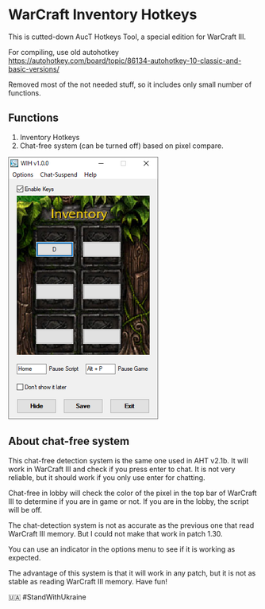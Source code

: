 # WarCraft Inventory Hotkeys

This is cutted-down AucT Hotkeys Tool, a special edition for WarCraft III.

For compiling, use old autohotkey <https://autohotkey.com/board/topic/86134-autohotkey-10-classic-and-basic-versions/>

Removed most of the not needed stuff, so it includes only small number of functions.

## Functions

1. Inventory Hotkeys
2. Chat-free system (can be turned off) based on pixel compare.

![WarCraft Inventory Hotkeys v1.0.0](docs/v1.png)

## About chat-free system

This chat-free detection system is the same one used in AHT v2.1b. It will work in WarCraft III and check if you press enter to chat. It is not very reliable, but it should work if you only use enter for chatting.

Chat-free in lobby will check the color of the pixel in the top bar of WarCraft III to determine if you are in game or not. If you are in the lobby, the script will be off.

The chat-detection system is not as accurate as the previous one that read WarCraft III memory. But I could not make that work in patch 1.30.

You can use an indicator in the options menu to see if it is working as expected.

The advantage of this system is that it will work in any patch, but it is not as stable as reading WarCraft III memory. Have fun!

🇺🇦 #StandWithUkraine
